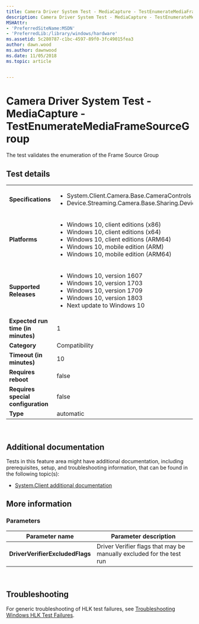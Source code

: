 ```yaml
---
title: Camera Driver System Test - MediaCapture - TestEnumerateMediaFrameSourceGroup
description: Camera Driver System Test - MediaCapture - TestEnumerateMediaFrameSourceGroup
MSHAttr:
- 'PreferredSiteName:MSDN'
- 'PreferredLib:/library/windows/hardware'
ms.assetid: 5c280787-c1bc-4597-89f0-3fc49015fea3
author: dawn.wood
ms.author: dawnwood
ms.date: 11/05/2018
ms.topic: article


---
```


# <span id="p_hlk_test.83d3dead-5484-494e-a077-87fa384067cc"></span>Camera Driver System Test - MediaCapture - TestEnumerateMediaFrameSourceGroup


The test validates the enumeration of the Frame Source Group

## Test details
|||
|---|---|
| **Specifications**  | <ul><li>System.Client.Camera.Base.CameraControls</li><li>Device.Streaming.Camera.Base.Sharing.DeviceMFT</li></ul> |  
| **Platforms**   | <ul><li>Windows 10, client editions (x86)</li><li>Windows 10, client editions (x64)</li><li>Windows 10, client editions (ARM64)</li><li>Windows 10, mobile edition (ARM)</li><li>Windows 10, mobile edition (ARM64)</li></ul> |
| **Supported Releases** | <ul><li>Windows 10, version 1607</li><li>Windows 10, version 1703</li><li>Windows 10, version 1709</li><li>Windows 10, version 1803</li><li>Next update to Windows 10</li></ul> |
|**Expected run time (in minutes)**| 1 |
|**Category**| Compatibility |
|**Timeout (in minutes)**| 10 |
|**Requires reboot**| false |
|**Requires special configuration**| false |
|**Type**| automatic |

 

## <span id="Additional_documentation"></span><span id="additional_documentation"></span><span id="ADDITIONAL_DOCUMENTATION"></span>Additional documentation


Tests in this feature area might have additional documentation, including prerequisites, setup, and troubleshooting information, that can be found in the following topic(s):

-   [System.Client additional documentation](system-client-additional-documentation.md)

## <span id="More_information"></span><span id="more_information"></span><span id="MORE_INFORMATION"></span>More information


### <span id="Parameters"></span><span id="parameters"></span><span id="PARAMETERS"></span>Parameters

| Parameter name                  | Parameter description                                                |
|---------------------------------|----------------------------------------------------------------------|
| **DriverVerifierExcludedFlags** | Driver Verifier flags that may be manually excluded for the test run |

 

## <span id="Troubleshooting"></span><span id="troubleshooting"></span><span id="TROUBLESHOOTING"></span>Troubleshooting


For generic troubleshooting of HLK test failures, see [Troubleshooting Windows HLK Test Failures](..\user\troubleshooting-windows-hlk-test-failures.md).

 

 






